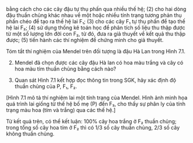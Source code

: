 bằng cách cho các cây đậu tự thụ phấn qua nhiều thế hệ; (2) cho hai dòng đậu thuần chủng khác nhau về một hoặc nhiều tính trạng tương phản thụ phấn chéo để tạo ra thế hệ lai F₁; (3) cho các cây F₁ tự thụ phấn để tạo thế hệ lai F₂; (4) sử dụng thống kê toán học để phân tích số liệu thu thập được từ một số lượng lớn đời con F₂, từ đó, đưa ra giả thuyết về kết quả thu thập được; (5) tiến hành các thí nghiệm để chứng minh cho giả thuyết.

Tóm tắt thí nghiệm của Mendel trên đối tượng là đậu Hà Lan trong Hình 7.1.

2. Mendel đã chọn được các cây đậu Hà lan có hoa màu trắng và cây có hoa màu tím thuần chủng bằng cách nào?

3. Quan sát Hình 7.1 kết hợp đọc thông tin trong SGK, hãy xác định độ thuần chủng của P, F₁, F₂.

[Hình 7.1 mô tả thí nghiệm lai một tính trạng của Mendel. Hình ảnh minh họa quá trình lai giống từ thế hệ bố mẹ (P) đến F₃, cho thấy sự phân ly của tính trạng màu hoa (tím và trắng) qua các thế hệ.]

Từ kết quả trên, có thể kết luận: 100% cây hoa trắng ở F₂ thuần chủng; trong tổng số cây hoa tím ở F₂ thì có 1/3 số cây thuần chủng, 2/3 số cây không thuần chủng.